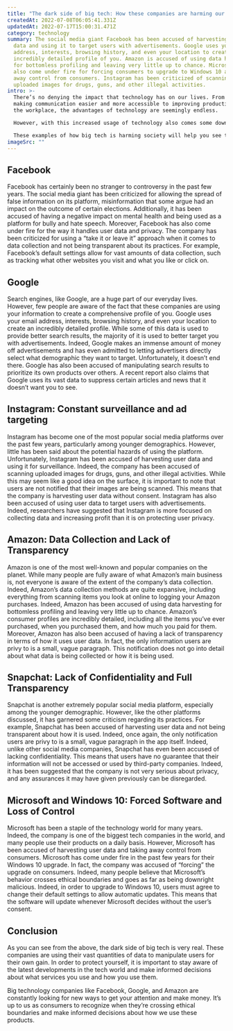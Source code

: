 ```yaml
---
title: "The dark side of big tech: How these companies are harming our society"
createdAt: 2022-07-08T06:05:41.331Z
updatedAt: 2022-07-17T15:00:31.471Z
category: technology
summary: The social media giant Facebook has been accused of harvesting user
  data and using it to target users with advertisements. Google uses your email
  address, interests, browsing history, and even your location to create an
  incredibly detailed profile of you. Amazon is accused of using data harvesting
  for bottomless profiling and leaving very little up to chance. Microsoft has
  also come under fire for forcing consumers to upgrade to Windows 10 and taking
  away control from consumers. Instagram has been criticized of scanning
  uploaded images for drugs, guns, and other illegal activities.
intro: >-
  There’s no denying the impact that technology has on our lives. From
  making communication easier and more accessible to improving productivity in
  the workplace, the advantages of technology are seemingly endless. 

  However, with this increased usage of technology also comes some downsides. In particular, there has been growing concern regarding how big tech companies are using their vast quantities of data to manipulate users for their own gain. These companies are harvesting user information and using it to further their own business interests, often at the expense of user privacy and well-being. 

  These examples of how big tech is harming society will help you see these companies for what they really are: greedy corporations with little regard for consumer welfare other than how it impacts their bottom line.
imageSrc: ""
---
```


## Facebook

Facebook has certainly been no stranger to controversy in the past few years. The social media giant has been criticized for allowing the spread of false information on its platform, misinformation that some argue had an impact on the outcome of certain elections. Additionally, it has been accused of having a negative impact on mental health and being used as a platform for bully and hate speech.
Moreover, Facebook has also come under fire for the way it handles user data and privacy. The company has been criticized for using a “take it or leave it” approach when it comes to data collection and not being transparent about its practices. For example, Facebook’s default settings allow for vast amounts of data collection, such as tracking what other websites you visit and what you like or click on.

## Google

Search engines, like Google, are a huge part of our everyday lives. However, few people are aware of the fact that these companies are using your information to create a comprehensive profile of you. Google uses your email address, interests, browsing history, and even your location to create an incredibly detailed profile.
While some of this data is used to provide better search results, the majority of it is used to better target you with advertisements. Indeed, Google makes an immense amount of money off advertisements and has even admitted to letting advertisers directly select what demographic they want to target.
Unfortunately, it doesn’t end there. Google has also been accused of manipulating search results to prioritize its own products over others. A recent report also claims that Google uses its vast data to suppress certain articles and news that it doesn’t want you to see.

## Instagram: Constant surveillance and ad targeting

Instagram has become one of the most popular social media platforms over the past few years, particularly among younger demographics. However, little has been said about the potential hazards of using the platform.
Unfortunately, Instagram has been accused of harvesting user data and using it for surveillance. Indeed, the company has been accused of scanning uploaded images for drugs, guns, and other illegal activities.
While this may seem like a good idea on the surface, it is important to note that users are not notified that their images are being scanned. This means that the company is harvesting user data without consent.
Instagram has also been accused of using user data to target users with advertisements. Indeed, researchers have suggested that Instagram is more focused on collecting data and increasing profit than it is on protecting user privacy.

## Amazon: Data Collection and Lack of Transparency

Amazon is one of the most well-known and popular companies on the planet. While many people are fully aware of what Amazon’s main business is, not everyone is aware of the extent of the company’s data collection. Indeed, Amazon’s data collection methods are quite expansive, including everything from scanning items you look at online to logging your Amazon purchases.
Indeed, Amazon has been accused of using data harvesting for bottomless profiling and leaving very little up to chance. Amazon’s consumer profiles are incredibly detailed, including all the items you’ve ever purchased, when you purchased them, and how much you paid for them.
Moreover, Amazon has also been accused of having a lack of transparency in terms of how it uses user data. In fact, the only information users are privy to is a small, vague paragraph. This notification does not go into detail about what data is being collected or how it is being used.

## Snapchat: Lack of Confidentiality and Full Transparency

Snapchat is another extremely popular social media platform, especially among the younger demographic. However, like the other platforms discussed, it has garnered some criticism regarding its practices.
For example, Snapchat has been accused of harvesting user data and not being transparent about how it is used. Indeed, once again, the only notification users are privy to is a small, vague paragraph in the app itself.
Indeed, unlike other social media companies, Snapchat has even been accused of lacking confidentiality. This means that users have no guarantee that their information will not be accessed or used by third-party companies.
Indeed, it has been suggested that the company is not very serious about privacy, and any assurances it may have given previously can be disregarded.

## Microsoft and Windows 10: Forced Software and Loss of Control

Microsoft has been a staple of the technology world for many years. Indeed, the company is one of the biggest tech companies in the world, and many people use their products on a daily basis. However, Microsoft has been accused of harvesting user data and taking away control from consumers.
Microsoft has come under fire in the past few years for their Windows 10 upgrade. In fact, the company was accused of “forcing” the upgrade on consumers. Indeed, many people believe that Microsoft’s behavior crosses ethical boundaries and goes as far as being downright malicious.
Indeed, in order to upgrade to Windows 10, users must agree to change their default settings to allow automatic updates. This means that the software will update whenever Microsoft decides without the user’s consent.

## Conclusion

As you can see from the above, the dark side of big tech is very real. These companies are using their vast quantities of data to manipulate users for their own gain. In order to protect yourself, it is important to stay aware of the latest developments in the tech world and make informed decisions about what services you use and how you use them.

Big technology companies like Facebook, Google, and Amazon are constantly looking for new ways to get your attention and make money. It’s up to us as consumers to recognize when they’re crossing ethical boundaries and make informed decisions about how we use these products.
